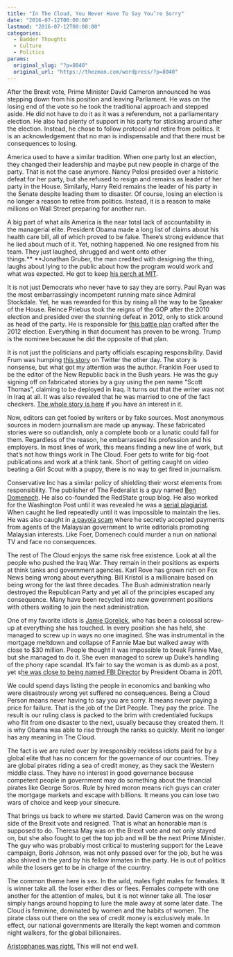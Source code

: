 ```yaml
---
title: "In The Cloud, You Never Have To Say You’re Sorry"
date: "2016-07-12T00:00:00"
lastmod: "2016-07-12T00:00:00"
categories:
  - Badder Thoughts
  - Culture
  - Politics
params:
  original_slug: "?p=8040"
  original_url: "https://thezman.com/wordpress/?p=8040"
---
```


After the Brexit vote, Prime Minister David Cameron announced he was
stepping down from his position and leaving Parliament. He was on the
losing end of the vote so he took the traditional approach and stepped
aside. He did not have to do it as it was a referendum, not a
parliamentary election. He also had plenty of support in his party for
sticking around after the election. Instead, he chose to follow protocol
and retire from politics. It is an acknowledgement that no man is
indispensable and that there must be consequences to losing.

America used to have a similar tradition. When one party lost an
election, they changed their leadership and maybe put new people in
charge of the party. That is not the case anymore. Nancy Pelosi presided
over a historic defeat for her party, but she refused to resign and
remains as leader of her party in the House. Similarly, Harry Reid
remains the leader of his party in the Senate despite leading them to
disaster. Of course, losing an election is no longer a reason to retire
from politics. Instead, it is a reason to make millions on Wall Street
preparing for another run.

A big part of what ails America is the near total lack of accountability
in the managerial elite. President Obama made a long list of claims
about his health care bill, all of which proved to be false. There’s
strong evidence that he lied about much of it. Yet, nothing happened. No
one resigned from his team. They just laughed, shrugged and went onto
other things.** **Jonathan Gruber, the man credited with designing the
thing, laughs about lying to the public about how the program would work
and what was expected. He got to keep [his perch at
MIT](http://economics.mit.edu/faculty/gruberj).

It is not just Democrats who never have to say they are sorry. Paul Ryan
was the most embarrassingly incompetent running mate since Admiral
Stockdale. Yet, he was rewarded for this by rising all the way to be
Speaker of the House. Reince Priebus took the reigns of the GOP after
the 2010 election and presided over the stunning defeat in 2012, only to
stick around as head of the party. He is responsible for [this battle
plan](http://goproject.gop.com/rnc_growth_opportunity_book_2013.pdf)
crafted after the 2012 election. Everything in that document has proven
to be wrong. Trump is the nominee because he did the opposite of that
plan.

It is not just the politicians and party officials escaping
responsibility. David Frum was humping [this
story](http://www.slate.com/articles/news_and_politics/cover_story/2016/07/vladimir_putin_has_a_plan_for_destroying_the_west_and_it_looks_a_lot_like.html)
on Twitter the other day. The story is nonsense, but what got my
attention was the author. Franklin Foer used to be the editor of the New
Republic back in the Bush years. He was the guy signing off on
fabricated stories by a guy using the pen name “Scott Thomas”, claiming
to be deployed in Iraq. It turns out that the writer was not in Iraq at
all. It was also revealed that he was married to one of the fact
checkers. [The whole story is
here](https://en.wikipedia.org/wiki/Scott_Thomas_Beauchamp_controversy)
if you have an interest in it.

Now, editors can get fooled by writers or by fake sources. Most
anonymous sources in modern journalism are made up anyway. These
fabricated stories were so outlandish, only a complete boob or a lunatic
could fall for them. Regardless of the reason, he embarrassed his
profession and his employers. In most lines of work, this means finding
a new line of work, but that’s not how things work in The Cloud. Foer
gets to write for big-foot publications and work at a think tank. Short
of getting caught on video beating a Girl Scout with a puppy, there is
no way to get fired in journalism.

Conservative Inc has a similar policy of shielding their worst elements
from responsibility. The publisher of The Federalist is a guy named [Ben
Domenech](http://thefederalist.com/author/bdomenech/). He also
co-founded the RedState group blog. He also worked for the Washington
Post until it was revealed he was a [serial
plagiarist](http://e%20also%20co-founded%20the%20RedState%20group%20blog).
When caught he lied repeatedly until it was impossible to maintain the
lies. He was also caught in [a payola
scam](https://www.buzzfeed.com/rosiegray/covert-malaysian-campaign-touched-a-wide-range-of-american-m?utm_term=.uu5aMVwQD#.dtQwvNjWk)
where he secretly accepted payments from agents of the Malaysian
government to write editorials promoting Malaysian interests. Like Foer,
Domenech could murder a nun on national TV and face no consequences.

The rest of The Cloud enjoys the same risk free existence. Look at all
the people who pushed the Iraq War. They remain in their positions as
experts at think tanks and government agencies. Karl Rove has grown rich
on Fox News being wrong about everything. Bill Kristol is a millionaire
based on being wrong for the last three decades. The Bush administration
nearly destroyed the Republican Party and yet all of the principles
escaped any consequence. Many have been recycled into new government
positions with others waiting to join the next administration.

One of my favorite idiots is [Jamie
Gorelick](https://en.wikipedia.org/wiki/Jamie_Gorelick), who has been a
colossal screw-up at everything she has touched. In every position she
has held, she managed to screw up in ways no one imagined. She was
instrumental in the mortgage meltdown and collapse of Fannie Mae but
walked away with close to $30 million. People thought it was impossible
to break Fannie Mae, but she managed to do it. She even managed to screw
up Duke’s handling of the phony rape scandal. It’s fair to say the woman
is as dumb as a post, yet s[he was close to being named FBI
Director](http://www.cnsnews.com/news/article/former-clinton-official-paid-26-million-fannie-mae-taxpayer-bailout-now-obama-shortlist)
by President Obama in 2011.

We could spend days listing the people in economics and banking who were
disastrously wrong yet suffered no consequences. Being a Cloud Person
means never having to say you are sorry. It means never paying a price
for failure. That is the job of the Dirt People. They pay the price. The
result is our ruling class is packed to the brim with credentialed
fuckups who flit from one disaster to the next, usually because they
created them. It is why Obama was able to rise through the ranks so
quickly. Merit no longer has any meaning in The Cloud.

The fact is we are ruled over by irresponsibly reckless idiots paid for
by a global elite that has no concern for the governance of our
countries. They are global pirates riding a sea of credit money, as they
sack the Western middle class. They have no interest in good governance
because competent people in government may do something about the
financial pirates like George Soros. Rule by hired moron means rich
guys can crater the mortgage markets and escape with billions. It means
you can lose two wars of choice and keep your sinecure.

That brings us back to where we started. David Cameron was on the wrong
side of the Brexit vote and resigned. That is what an honorable man is
supposed to do. Theresa May was on the Brexit vote and not only stayed
on, but she also fought to get the top job and will be the next Prime
Minister. The guy who was probably most critical to mustering support
for the Leave campaign, Boris Johnson, was not only passed over for the
job, but he was also shived in the yard by his fellow inmates in the
party. He is out of politics while the losers get to be in charge of the
country.

The common theme here is sex. In the wild, males fight males for
females. It is winner take all. the loser either dies or flees. Females
compete with one another for the attention of males, but it is not
winner take all. The loser simply hangs around hopping to lure the male
away at some later date. The Cloud is feminine, dominated by women and
the habits of women. The pirate class out there on the sea of credit
money is exclusively male. In effect, our national governments are
literally the kept women and common night walkers, for the global
billionaires.

[Aristophanes was right.](https://en.wikipedia.org/wiki/Assemblywomen)
This will not end well.
